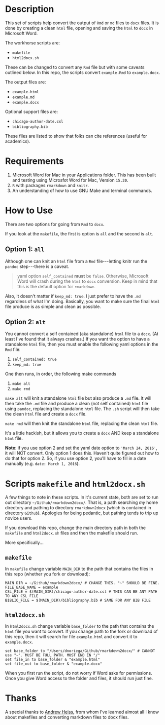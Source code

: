 # Description

This set of scripts help convert the output of `Rmd` or `md` files to `docx` files. It is done by creating a clean `html` file, opening and saving the `html` to `docx` in Microsoft Word.

The workhorse scripts are:

- `makefile`
- `html2docx.sh`

These can be changed to convert any `Rmd` file but with some caveats outlined below. In this repo, the scripts convert `example.Rmd` to `example.docx`.

The output files are:

- `example.html`
- `example.md`
- `example.docx`

Optional support files are:

- `chicago-author-date.csl`
- `bibliography.bib`

These files are listed to show that folks can cite references (useful for academics).

# Requirements

1. Microsoft Word for Mac in your Applications folder. This has been built and testing using Microsfot Word for Mac, Version `15.20`.
2. `R` with packages `rmarkdown` and `knitr`.
3. An understanding of how to use GNU Make and terminal commands.

# How to Use

There are two options for going from `Rmd` to `docx`.

If you look at the `makefile`, the first is option is `all` and the second is `alt`.

## Option 1: `all`

Although one can knit an `html` file from a `Rmd` file---letting knitr run the `pandoc` step---there is a caveat.

> yaml option `self_contained` **must** be `false`. Otherwise, Microsoft Word will crash during the `html` to `docx` conversion. Keep in mind that this is the default option for `rmarkdown`.

Also, it doesn't matter if `keep_md: true`. I just prefer to have the `.md` regardless of what I'm doing. Basically, you want to make sure the final `html` file produce is as simple and clean as possible.


## Option 2: `alt`

You cannot convert a self contained (aka standalone) `html` file to a `docx`. (At least I've found that it always crashes.) If you want the option to have a standalone `html` file, then you must enable the following yaml options in the `Rmd` file:

1. `self_contained: true`
2. `keep_md: true`

One then runs, in order, the following make commands

1. `make alt`
2. `make rmd`

`make alt` will knit a standalone `html` file but also produce a `.md` file. It will then take the `.md` file and produce a clean (not self contained) `html` file using `pandoc`, replacing the standalone `html` file. The `.sh` script will then take the clean `html` file and create a `docx` file.

`make rmd` will then knit the standalone `html` file, replacing the clean `html` file.

It's a little hackish, but it allows you to create a `docx` AND keep a standalone `html` file.

**Note**: if you use option 2 and set the yaml date option to `'March 24, 2016'`, it will NOT convert. Only option 1 does this. Haven't quite figured out how to do that for option 2. So, if you use option 2, you'll have to fill in a date manually (e.g. `date: March 1, 2016`).


# Scripts `makefile` and `html2docx.sh`

A few things to note in these scripts. In it's current state, both are set to run out directory `~/Github/rmarkdown2docx/`. That is, a path searching *my* home directory and pathing to directory `rmarkdown2docx` (which is contained in directory `Github`). Apologies for being pedantic, but pathing tends to trip up novice users.

If you download this repo, change the main directory path in both the `makefile` and `html2docx.sh` files and then the makefile should run.

More specifically...

## `makefile`

In `makefile` change variable `MAIN_DIR` to the path that contains the files in this repo (whether you fork or download):

```
MAIN_DIR = ~/Github/rmarkdown2docx/ # CHANGE THIS. "~" SHOULD BE FINE.
FILE_BASE_NAME = example
CSL_FILE = $(MAIN_DIR)/chicago-author-date.csl # THIS CAN BE ANY PATH TO ANY CSL FILE
BIBLIO_FILE = $(MAIN_DIR)/bibliography.bib # SAME FOR ANY BIB FILE
```

## `html2docx.sh`

In `html2docx.sh` change variable `base_folder` to the path that contains the `html` file you want to convert. If you change path to the fork or download of this repo, then it will search for file `example.html` and convert it to `example.docx`.

```
set base_folder to "/Users/dnoriega/Github/rmarkdown2docx/" # CANNOT use "~". MUST BE FULL PATH. MUST END IN "/"
set file_in to base_folder & "example.html"
set file_out to base_folder & "example.docx"
```

When you first run the script, do not worry if Word asks for permissions. Once you give Word access to the folder and files, it should run just fine.

# Thanks

A special thanks to [Andrew Heiss](http://github.com/andrewheiss), from whom I've learned almost all I know about makefiles and converting markdown files to docx files.



